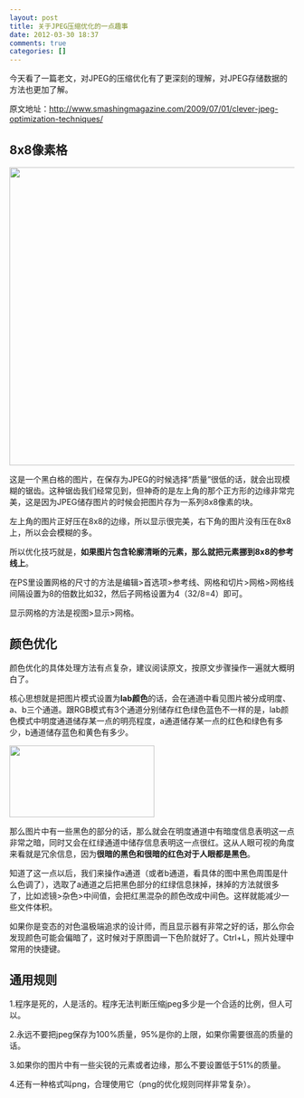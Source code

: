 ```yaml
---
layout: post
title: 关于JPEG压缩优化的一点趣事
date: 2012-03-30 18:37
comments: true
categories: []
---
```

今天看了一篇老文，对JPEG的压缩优化有了更深刻的理解，对JPEG存储数据的方法也更加了解。

原文地址：<a href="http://www.smashingmagazine.com/2009/07/01/clever-jpeg-optimization-techniques/">http://www.smashingmagazine.com/2009/07/01/clever-jpeg-optimization-techniques/<!--more--></a>
<h2>8x8像素格</h2>
<a href="http://yuguo.us/weblog/files/2012/03/grid-block1.png"><img class="aligncenter size-full wp-image-1151" title="grid-block" src="http://yuguo.us/weblog/files/2012/03/grid-block1.png" alt="" width="527" height="527" data-pinit="registered" /></a>

这是一个黑白格的图片，在保存为JPEG的时候选择“质量”很低的话，就会出现模糊的锯齿。这种锯齿我们经常见到，但神奇的是左上角的那个正方形的边缘非常完美，这是因为JPEG储存图片的时候会把图片存为一系列8x8像素的块。

左上角的图片正好压在8x8的边缘，所以显示很完美，右下角的图片没有压在8x8上，所以会会模糊的多。

所以优化技巧就是，<strong>如果图片包含轮廓清晰的元素，那么就把元素挪到8x8的参考线上</strong>。

在PS里设置网格的尺寸的方法是编辑&gt;首选项&gt;参考线、网格和切片&gt;网格&gt;网格线间隔设置为8的倍数比如32，然后子网格设置为4（32/8=4）即可。

显示网格的方法是视图&gt;显示&gt;网格。
<h2>颜色优化</h2>
颜色优化的具体处理方法有点复杂，建议阅读原文，按原文步骤操作一遍就大概明白了。

核心思想就是把图片模式设置为<strong>lab颜色</strong>的话，会在通道中看见图片被分成明度、a、b三个通道。跟RGB模式有3个通道分别储存红色绿色蓝色不一样的是，lab颜色模式中明度通道储存某一点的明亮程度，a通道储存某一点的红色和绿色有多少，b通道储存蓝色和黄色有多少。

<a href="http://yuguo.us/weblog/files/2012/03/2.jpg"><img class="aligncenter size-full wp-image-1152" title="2" src="http://yuguo.us/weblog/files/2012/03/2.jpg" alt="" width="256" height="127" data-pinit="registered" /></a>

那么图片中有一些黑色的部分的话，那么就会在明度通道中有暗度信息表明这一点非常之暗，同时又会在红绿通道中储存信息表明这一点很红。这从人眼可视的角度来看就是冗余信息，因为<strong>很暗的黑色和很暗的红色对于人眼都是黑色</strong>。

知道了这一点以后，我们来操作a通道（或者b通道，看具体的图中黑色周围是什么色调了），选取了a通道之后把黑色部分的红绿信息抹掉，抹掉的方法就很多了，比如滤镜&gt;杂色&gt;中间值，会把红黑混杂的颜色改成中间色。这样就能减少一些文件体积。

如果你是变态的对色温极端追求的设计师，而且显示器有非常之好的话，那么你会发现颜色可能会偏暗了，这时候对于原图调一下色阶就好了。Ctrl+L，照片处理中常用的快捷键。
<h2>通用规则</h2>
1.程序是死的，人是活的。程序无法判断压缩jpeg多少是一个合适的比例，但人可以。

2.永远不要把jpeg保存为100%质量，95%是你的上限，如果你需要很高的质量的话。

3.如果你的图片中有一些尖锐的元素或者边缘，那么不要设置低于51%的质量。

4.还有一种格式叫png，合理使用它（png的优化规则同样非常复杂）。
